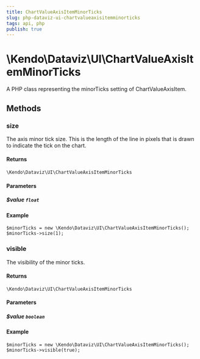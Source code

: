 ```yaml
---
title: ChartValueAxisItemMinorTicks
slug: php-dataviz-ui-chartvalueaxisitemminorticks
tags: api, php
publish: true
---
```


# \Kendo\Dataviz\UI\ChartValueAxisItemMinorTicks

A PHP class representing the minorTicks setting of ChartValueAxisItem.


## Methods

### size
The axis minor tick size. This is the length of the line in pixels that is drawn to indicate the tick on the chart.

#### Returns
`\Kendo\Dataviz\UI\ChartValueAxisItemMinorTicks`

#### Parameters

##### $value `float`



#### Example 
    $minorTicks = new \Kendo\Dataviz\UI\ChartValueAxisItemMinorTicks();
    $minorTicks->size(1);

### visible
The visibility of the minor ticks.

#### Returns
`\Kendo\Dataviz\UI\ChartValueAxisItemMinorTicks`

#### Parameters

##### $value `boolean`



#### Example 
    $minorTicks = new \Kendo\Dataviz\UI\ChartValueAxisItemMinorTicks();
    $minorTicks->visible(true);

